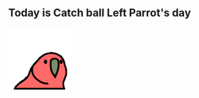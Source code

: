 <h2>Today is Catch ball Left Parrot's day</h2><img src="https://raw.githubusercontent.com/jmhobbs/cultofthepartyparrot.com/master/parrots/hd/playcatchleftparrot.gif" />